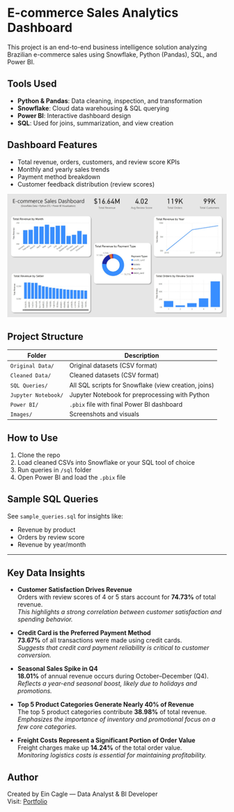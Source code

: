 # E-commerce Sales Analytics Dashboard

This project is an end-to-end business intelligence solution analyzing Brazilian e-commerce sales using Snowflake, Python (Pandas), SQL, and Power BI.

## Tools Used

- **Python & Pandas**: Data cleaning, inspection, and transformation
- **Snowflake**: Cloud data warehousing & SQL querying
- **Power BI**: Interactive dashboard design
- **SQL**: Used for joins, summarization, and view creation

## Dashboard Features

- Total revenue, orders, customers, and review score KPIs
- Monthly and yearly sales trends
- Payment method breakdown
- Customer feedback distribution (review scores)

![Dashboard Preview](images/dashboard_preview.jpg)

## Project Structure

| Folder              | Description                                          |
| ------------------- | ---------------------------------------------------- |
| `Original Data/`    | Original datasets (CSV format)                       |
| `Cleaned Data/`     | Cleaned datasets (CSV format)                        |
| `SQL Queries/`      | All SQL scripts for Snowflake (view creation, joins) |
| `Jupyter Notebook/` | Jupyter Notebook for preprocessing with Python       |
| `Power BI/`         | `.pbix` file with final Power BI dashboard           |
| `Images/`           | Screenshots and visuals                              |

## How to Use

1. Clone the repo
2. Load cleaned CSVs into Snowflake or your SQL tool of choice
3. Run queries in `/sql` folder
4. Open Power BI and load the `.pbix` file

## Sample SQL Queries

See `sample_queries.sql` for insights like:

- Revenue by product
- Orders by review score
- Revenue by year/month

---

## Key Data Insights

- **Customer Satisfaction Drives Revenue**  
  Orders with review scores of 4 or 5 stars account for **74.73%** of total revenue.  
  _This highlights a strong correlation between customer satisfaction and spending behavior._

- **Credit Card is the Preferred Payment Method**  
  **73.67%** of all transactions were made using credit cards.  
  _Suggests that credit card payment reliability is critical to customer conversion._

- **Seasonal Sales Spike in Q4**  
  **18.01%** of annual revenue occurs during October–December (Q4).  
  _Reflects a year-end seasonal boost, likely due to holidays and promotions._

- **Top 5 Product Categories Generate Nearly 40% of Revenue**  
  The top 5 product categories contribute **38.98%** of total revenue.  
  _Emphasizes the importance of inventory and promotional focus on a few core categories._

- **Freight Costs Represent a Significant Portion of Order Value**  
  Freight charges make up **14.24%** of the total order value.  
  _Monitoring logistics costs is essential for maintaining profitability._

## Author

Created by Ein Cagle — Data Analyst & BI Developer  
Visit: [Portfolio](https://www.datascienceportfol.io/eincagle)
